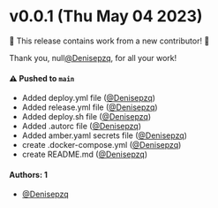 # v0.0.1 (Thu May 04 2023)

:tada: This release contains work from a new contributor! :tada:

Thank you, null[@Denisepzq](https://github.com/Denisepzq), for all your work!

#### ⚠️ Pushed to `main`

- Added deploy.yml file ([@Denisepzq](https://github.com/Denisepzq))
- Added release.yml file ([@Denisepzq](https://github.com/Denisepzq))
- Added deploy.sh file ([@Denisepzq](https://github.com/Denisepzq))
- Added .autorc file ([@Denisepzq](https://github.com/Denisepzq))
- Added amber.yaml secrets file ([@Denisepzq](https://github.com/Denisepzq))
- create .docker-compose.yml ([@Denisepzq](https://github.com/Denisepzq))
- create README.md ([@Denisepzq](https://github.com/Denisepzq))

#### Authors: 1

- [@Denisepzq](https://github.com/Denisepzq)
